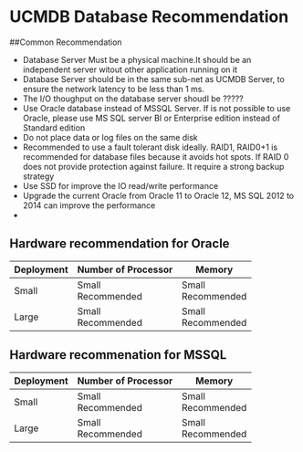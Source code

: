 # UCMDB Database Recommendation
##Common Recommendation
* Database Server Must be a physical machine.It should be an independent server witout other application running on it
* Database Server should be in the same sub-net as UCMDB Server, to ensure the network latency to be less than 1 ms.
* The I/O thoughput on the database server shoudl be ?????
* Use Oracle database instead of MSSQL Server. If is not possible to use Oracle, please use MS SQL server BI or Enterprise edition instead of Standard edition
* Do not place data or log files on the same disk
* Recommended to use a fault tolerant disk ideally. RAID1, RAID0+1 is recommended for database files because it avoids hot spots. If RAID 0 does not provide protection against failure. It require a strong backup strategy
* Use SSD for improve the IO read/write performance
* Upgrade the current Oracle from Oracle 11 to Oracle 12, MS SQL 2012 to 2014 can improve the performance
*

## Hardware recommendation for Oracle
| Deployment | Number of Processor |  Memory |
| -- | -- | -- |
| Small| Small <br />Recommended| Small <br />Recommended|
| Large | Small <br />Recommended | Small <br />Recommended |




## Hardware recommenation for MSSQL

| Deployment | Number of Processor |  Memory |
| -- | -- | -- |
| Small | Small <br />Recommended | Small <br />Recommended |
| Large | Small <br />Recommended | Small <br />Recommended |















